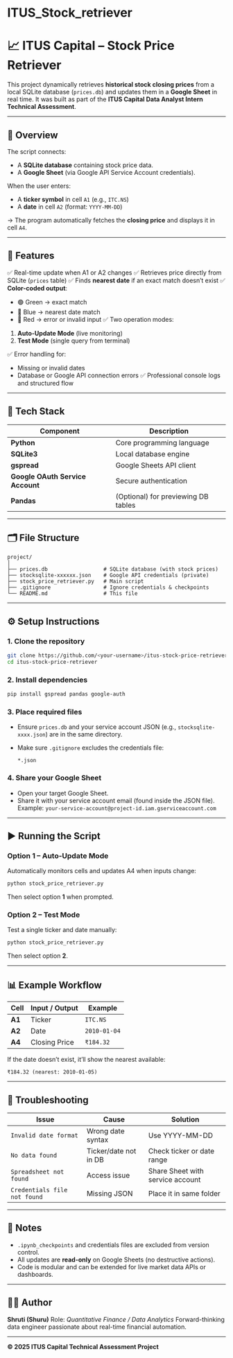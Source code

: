 # ITUS_Stock_retriever
# 📈 ITUS Capital – Stock Price Retriever

This project dynamically retrieves **historical stock closing prices** from a local SQLite database (`prices.db`) and updates them in a **Google Sheet** in real time.
It was built as part of the **ITUS Capital Data Analyst Intern Technical Assessment**.

---

## 🚀 Overview

The script connects:

* A **SQLite database** containing stock price data.
* A **Google Sheet** (via Google API Service Account credentials).

When the user enters:

* A **ticker symbol** in cell `A1` (e.g., `ITC.NS`)
* A **date** in cell `A2` (format: `YYYY-MM-DD`)

→ The program automatically fetches the **closing price** and displays it in cell `A4`.

---

## 🧩 Features

✅ Real-time update when A1 or A2 changes
✅ Retrieves price directly from SQLite (`prices` table)
✅ Finds **nearest date** if an exact match doesn’t exist
✅ **Color-coded output**:

* 🟢 Green → exact match
* 🔵 Blue → nearest date match
* 🔴 Red → error or invalid input
  ✅ Two operation modes:

1. **Auto-Update Mode** (live monitoring)
2. **Test Mode** (single query from terminal)

✅ Error handling for:

* Missing or invalid dates
* Database or Google API connection errors
  ✅ Professional console logs and structured flow

---

## 🧠 Tech Stack

| Component                        | Description                         |
| -------------------------------- | ----------------------------------- |
| **Python**                       | Core programming language           |
| **SQLite3**                      | Local database engine               |
| **gspread**                      | Google Sheets API client            |
| **Google OAuth Service Account** | Secure authentication               |
| **Pandas**                       | (Optional) for previewing DB tables |

---

## 🗂️ File Structure

```
project/
│
├── prices.db                  # SQLite database (with stock prices)
├── stocksqlite-xxxxxx.json    # Google API credentials (private)
├── stock_price_retriever.py   # Main script
├── .gitignore                 # Ignore credentials & checkpoints
└── README.md                  # This file
```

---

## ⚙️ Setup Instructions

### 1. Clone the repository

```bash
git clone https://github.com/<your-username>/itus-stock-price-retriever.git
cd itus-stock-price-retriever
```

### 2. Install dependencies

```bash
pip install gspread pandas google-auth
```

### 3. Place required files

* Ensure `prices.db` and your service account JSON (e.g., `stocksqlite-xxxx.json`) are in the same directory.
* Make sure `.gitignore` excludes the credentials file:

  ```
  *.json
  ```

### 4. Share your Google Sheet

* Open your target Google Sheet.
* Share it with your service account email (found inside the JSON file).
  Example: `your-service-account@project-id.iam.gserviceaccount.com`

---

## ▶️ Running the Script

### Option 1 – Auto-Update Mode

Automatically monitors cells and updates A4 when inputs change:

```bash
python stock_price_retriever.py
```

Then select option **1** when prompted.

### Option 2 – Test Mode

Test a single ticker and date manually:

```bash
python stock_price_retriever.py
```

Then select option **2**.

---

## 📊 Example Workflow

| Cell   | Input / Output | Example      |
| ------ | -------------- | ------------ |
| **A1** | Ticker         | `ITC.NS`     |
| **A2** | Date           | `2010-01-04` |
| **A4** | Closing Price  | `₹184.32`    |

If the date doesn’t exist, it’ll show the nearest available:

```
₹184.32 (nearest: 2010-01-05)
```

---

## 🧰 Troubleshooting

| Issue                        | Cause                 | Solution                         |
| ---------------------------- | --------------------- | -------------------------------- |
| `Invalid date format`        | Wrong date syntax     | Use YYYY-MM-DD                   |
| `No data found`              | Ticker/date not in DB | Check ticker or date range       |
| `Spreadsheet not found`      | Access issue          | Share Sheet with service account |
| `Credentials file not found` | Missing JSON          | Place it in same folder          |

---

## 🧾 Notes

* `.ipynb_checkpoints` and credentials files are excluded from version control.
* All updates are **read-only** on Google Sheets (no destructive actions).
* Code is modular and can be extended for live market data APIs or dashboards.

---

## 👩‍💻 Author

**Shruti (Shuru)**
Role: *Quantitative Finance / Data Analytics*
Forward-thinking data engineer passionate about real-time financial automation.

---

**© 2025 ITUS Capital Technical Assessment Project**
